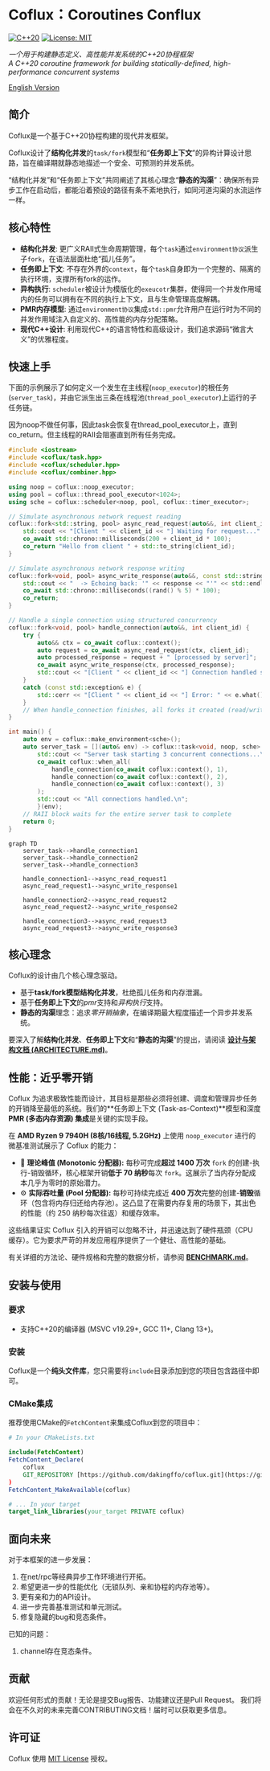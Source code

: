 # Coflux：Coroutines Conflux

[![C++20](https://img.shields.io/badge/C++-20-blue.svg)](https://isocpp.org/std/the-standard)
[![License: MIT](https://img.shields.io/badge/License-MIT-yellow.svg)](https://opensource.org/licenses/MIT)

*一个用于构建静态定义、高性能并发系统的C++20协程框架*
<br>
*A C++20 coroutine framework for building statically-defined, high-performance concurrent systems*

[English Version](./README.en.md) 

## 简介

Coflux是一个基于C++20协程构建的现代并发框架。

Coflux设计了**结构化并发**的`task/fork`模型和“**任务即上下文**”的异构计算设计思路，旨在编译期就静态地描述一个安全、可预测的并发系统。

“结构化并发”和“任务即上下文”共同阐述了其核心理念“**静态的沟渠**”：确保所有异步工作在启动后，都能沿着预设的路径有条不紊地执行，如同河道沟渠的水流运作一样。

## 核心特性

- **结构化并发**: 更广义RAII式生命周期管理，每个`task`通过`environment协议`派生子`fork`，在语法层面杜绝“孤儿任务”。
- **任务即上下文**: 不存在外界的`context`，每个`task`自身即为一个完整的、隔离的执行环境，支撑所有fork的运作。
- **异构执行**: `scheduler`被设计为模版化的`exeucotr`集群，使得同一个并发作用域内的任务可以拥有在不同的执行上下文，且与生命管理高度解耦。
- **PMR内存模型**: 通过`environment协议`集成`std::pmr`允许用户在运行时为不同的并发作用域注入自定义的、高性能的内存分配策略。
- **现代C++设计**: 利用现代C++的语言特性和高级设计，我们追求源码“微言大义”的优雅程度。

## 快速上手

下面的示例展示了如何定义一个发生在主线程(`noop_executor`)的根任务(`server_task`)，并由它派生出三条在线程池(`thread_pool_executor`)上运行的子任务链。

因为noop不做任何事，因此task会恢复在thread_pool_executor上，直到co_return。但主线程的RAII会阻塞直到所有任务完成。

```C++
#include <iostream>
#include <coflux/task.hpp>
#include <coflux/scheduler.hpp>
#include <coflux/combiner.hpp>

using noop = coflux::noop_executor;
using pool = coflux::thread_pool_executor<1024>;
using sche = coflux::scheduler<noop, pool, coflux::timer_executor>;

// Simulate asynchronous network request reading
coflux::fork<std::string, pool> async_read_request(auto&&, int client_id) {
    std::cout << "[Client " << client_id << "] Waiting for request..." << std::endl;
    co_await std::chrono::milliseconds(200 + client_id * 100);
    co_return "Hello from client " + std::to_string(client_id);
}

// Simulate asynchronous network response writing
coflux::fork<void, pool> async_write_response(auto&&, const std::string& response) {
    std::cout << "  -> Echoing back: '" << response << "'" << std::endl;
    co_await std::chrono::milliseconds((rand() % 5) * 100);
    co_return;
}

// Handle a single connection using structured concurrency
coflux::fork<void, pool> handle_connection(auto&&, int client_id) {
    try {
        auto&& ctx = co_await coflux::context();
        auto request = co_await async_read_request(ctx, client_id);
        auto processed_response = request + " [processed by server]";
        co_await async_write_response(ctx, processed_response);
        std::cout << "[Client " << client_id << "] Connection handled successfully." << std::endl;
    }
    catch (const std::exception& e) {
        std::cerr << "[Client " << client_id << "] Error: " << e.what() << std::endl;
    }
    // When handle_connection finishes, all forks it created (read/write) are automatically cleaned up.
}

int main() {
    auto env = coflux::make_environment<sche>();
    auto server_task = [](auto& env) -> coflux::task<void, noop, sche> {
        std::cout << "Server task starting 3 concurrent connections...\n";
        co_await coflux::when_all(
            handle_connection(co_await coflux::context(), 1),
            handle_connection(co_await coflux::context(), 2),
            handle_connection(co_await coflux::context(), 3)
        );
        std::cout << "All connections handled.\n";
        }(env);
    // RAII block waits for the entire server task to complete
    return 0;
}
```
```mermaid
graph TD
    server_task-->handle_connection1
    server_task-->handle_connection2
    server_task-->handle_connection3

    handle_connection1-->async_read_request1
    async_read_request1-->async_write_response1

    handle_connection2-->async_read_request2
    async_read_request2-->async_write_response2

    handle_connection3-->async_read_request3
    async_read_request3-->async_write_response3
```
## 核心理念

Coflux的设计由几个核心理念驱动。
* 基于**task/fork模型结构化并发**，杜绝孤儿任务和内存泄漏。
* 基于**任务即上下文**的*pmr*支持和*异构执行*支持。
* **静态的沟渠**理念：追求*零开销抽象*，在编译期最大程度描述一个异步并发系统。

要深入了解**结构化并发**、**任务即上下文**和“**静态的沟渠**”的提出，请阅读 **[设计与架构文档 (ARCHITECTURE.md)](./ARCHITECTURE.zh.md)**。


## 性能：近乎零开销

Coflux 为追求极致性能而设计，其目标是那些必须将创建、调度和管理异步任务的开销降至最低的系统。我们的**任务即上下文 (Task-as-Context)**模型和深度 **PMR (多态内存资源) 集成**是关键的实现手段。

在 **AMD Ryzen 9 7940H (8核/16线程, 5.2GHz)** 上使用 `noop_executor` 进行的微基准测试展示了 Coflux 的能力：

* 🚀 **理论峰值 (Monotonic 分配器):** 每秒可完成**超过 1400 万次** `fork` 的创建-执行-销毁循环，核心框架开销**低于 70 纳秒**每次 `fork`。这展示了当内存分配成本几乎为零时的原始潜力。
* ⚙️ **实际吞吐量 (Pool 分配器):** 每秒可持续完成近 **400 万次**完整的创建-**销毁**循环（包含将内存归还给内存池）。这凸显了在需要内存复用的场景下，其出色的性能（约 250 纳秒每次往返）和缓存效率。

这些结果证实 Coflux 引入的开销可以忽略不计，并迅速达到了硬件瓶颈（CPU 缓存）。它为要求严苛的并发应用程序提供了一个健壮、高性能的基础。

有关详细的方法论、硬件规格和完整的数据分析，请参阅 **[BENCHMARK.md](./BENCHMARK.zh.md)**。

## 安装与使用

### 要求
- 支持C++20的编译器 (MSVC v19.29+, GCC 11+, Clang 13+)。

### 安装
Coflux是一个**纯头文件库**，您只需要将`include`目录添加到您的项目包含路径中即可。

### CMake集成
推荐使用CMake的`FetchContent`来集成Coflux到您的项目中：

```cmake
# In your CMakeLists.txt

include(FetchContent)
FetchContent_Declare(
    coflux
    GIT_REPOSITORY [https://github.com/dakingffo/coflux.git](https://github.com/dakingffo/coflux.git)
)
FetchContent_MakeAvailable(coflux)

# ... In your target
target_link_libraries(your_target PRIVATE coflux)
```

## 面向未来
对于本框架的进一步发展：
1. 在net/rpc等经典异步工作环境进行开拓。
2. 希望更进一步的性能优化（无锁队列、亲和协程的内存池等）。
3. 更有亲和力的API设计。
4. 进一步完善基准测试和单元测试。
5. 修复隐藏的bug和竞态条件。

已知的问题：
1. channel存在竞态条件。

## 贡献

欢迎任何形式的贡献！无论是提交Bug报告、功能建议还是Pull Request。
我们将会在不久对的未来完善CONTRIBUTING文档！届时可以获取更多信息。

## 许可证

Coflux 使用 [MIT License](./LICENSE) 授权。